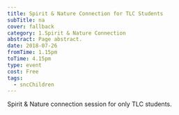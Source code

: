 ```yaml
---
title: Spirit & Nature Connection for TLC Students
subTitle: na
cover: fallback
category: 1.Spirit & Nature Connection
abstract: Page abstract.
date: 2018-07-26
fromTime: 1.15pm
toTime: 4.15pm
type: event
cost: Free
tags:
  - sncChildren
---
```


Spirit & Nature connection session for only TLC students.

